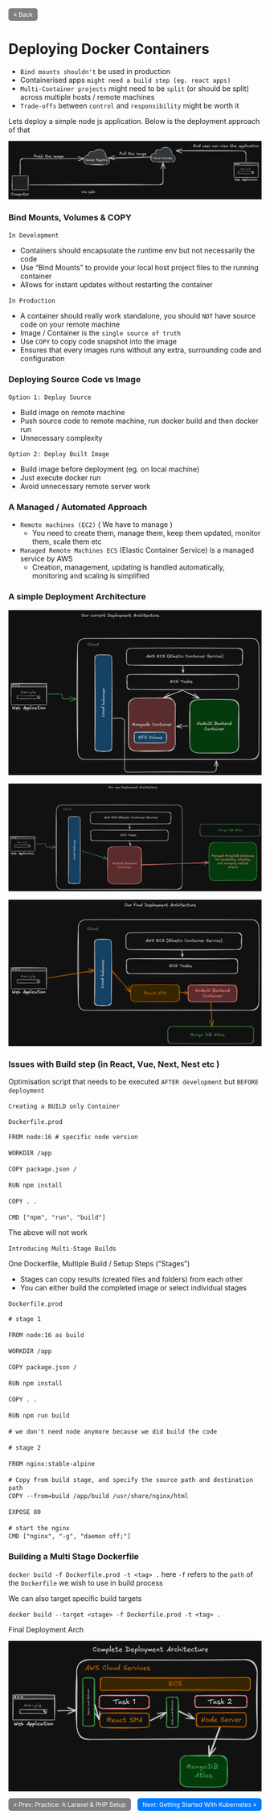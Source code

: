<div style="display: flex; justify-content: space-between;">
  <a href="7.%20Practice%20A%20Laravel%20&%20PHP%20Setup.md" style="padding: 5px 10px; background-color: gray; color: white; text-decoration: none; border-radius: 5px;font-size: 12px">&laquo; Back</a>
  <div> </div>
</div>

# Deploying Docker Containers

- `Bind mounts shouldn't` be used in production
- Containerised apps `might need a build step (eg. react apps)`
- `Multi-Container projects` might need to be `split` (or should be split) across multiple hosts / remote machines
- `Trade-offs` between `control` and `responsibility` might be worth it

Lets deploy a simple node js application. Below is the deployment approach of that

![image.png](Assets/Deploying%20Docker%20Containers/image.png)

### Bind Mounts, Volumes & COPY

`In Development` 

- Containers should encapsulate the runtime env but not necessarily the code
- Use “Bind Mounts” to provide your local host project files to the running container
- Allows for instant updates without restarting the container

`In Production` 

- A container should really work standalone, you should `NOT` have source code on your remote machine
- Image / Container is the `single source of truth`
- Use `COPY` to copy code snapshot into the image
- Ensures that every images runs without any extra, surrounding code and configuration

### Deploying Source Code vs Image

`Option 1: Deploy Source` 

- Build image on remote machine
- Push source code to remote machine, run docker build and then docker run
- Unnecessary complexity

`Option 2: Deploy Built Image`

- Build image before deployment (eg. on local machine)
- Just execute docker run
- Avoid unnecessary remote server work

 

### A Managed / Automated Approach

- `Remote machines (EC2)` ( We have to manage )
    - You need to create them, manage them, keep them updated, monitor them, scale them etc
- `Managed Remote Machines ECS` (Elastic Container Service) is a managed service by AWS
    - Creation, management, updating is handled automatically, monitoring and scaling is simplified

### A simple Deployment Architecture

![image.png](Assets/Deploying%20Docker%20Containers/image%201.png)

![image.png](Assets/Deploying%20Docker%20Containers/image%202.png)

![image.png](Assets/Deploying%20Docker%20Containers/image%203.png)

### Issues with Build step (in React, Vue, Next, Nest etc )

Optimisation script that needs to be executed `AFTER development` but `BEFORE deployment` 

 

`Creating a BUILD only Container` 

`Dockerfile.prod`

```docker
FROM node:16 # specific node version

WORKDIR /app

COPY package.json /

RUN npm install

COPY . .

CMD ["npm", "run", "build"]
```

The above will not work

`Introducing Multi-Stage Builds` 

One Dockerfile, Multiple Build / Setup Steps (”Stages”)

- Stages can copy results (created files and folders) from each other
- You can either build the completed image or select individual stages

`Dockerfile.prod`

```docker
# stage 1

FROM node:16 as build

WORKDIR /app

COPY package.json /

RUN npm install

COPY . .

RUN npm run build

# we don't need node anymore because we did build the code

# stage 2

FROM nginx:stable-alpine

# Copy from build stage, and specify the source path and destination path
COPY --from=build /app/build /usr/share/nginx/html

EXPOSE 80

# start the nginx
CMD ["nginx", "-g", "daemon off;"]
```

### Building a Multi Stage Dockerfile

`docker build -f Dockerfile.prod -t <tag> .` here `-f` refers to the `path` of the `Dockerfile` we wish to use in build process

We can also target specific build targets

`docker build --target <stage> -f Dockerfile.prod -t <tag> .` 

Final Deployment Arch

![image.png](Assets/Deploying%20Docker%20Containers/image%204.png)

<div style="display: flex; justify-content: space-between;">
  <div> 
    <a href="7.%20Practice%20A%20Laravel%20&%20PHP%20Setup.md" style="padding: 5px 10px; background-color: gray; color: white; text-decoration: none; border-radius: 5px;font-size: 12px">&laquo; Prev: Practice: A Laravel & PHP Setup</a>
  </div>
  <div>
    <a href="9.%20Getting%20Started%20With%20Kubernetes.md" style="padding: 5px 10px; background-color: #007bff; color: white; text-decoration: none; border-radius: 5px;font-size: 12px">Next: Getting Started With Kubernetes &raquo;</a>
  </div>
</div>